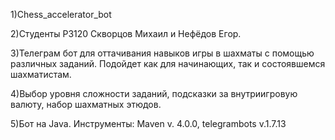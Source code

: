 1)Chess_accelerator_bot

2)Студенты P3120 Скворцов Михаил и Нефёдов Егор.

3)Телеграм бот для оттачивания навыков игры в шахматы с помощью различных заданий. Подойдет как для начинающих, так и состоявшемся шахматистам.

4)Выбор уровня сложности заданий, подсказки за внутриигровую валюту, набор шахматных этюдов.

5)Бот на Java.  Инструменты: Maven v. 4.0.0, telegrambots v.1.7.13
 

